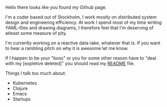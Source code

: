 Hello there looks like you found my Github page.

I'm a coder based out of Stockholm, I work mostly on distributed system design and engineering efficiency. At work I spend most of my time writing YAML-files and drawing diagrams, I therefore feel that I'm deserving of atleast some measure of pity.

I'm currently working on a reactive data-lake, whatever that is. If you want to hear a rambling pitch on why it is awesome let me know.

If I happen to be your "boss" or you for some other reason have to "deal with my [expletive deleted]" you should read my [README](https://github.com/williamhogman/working-with-will/blob/master/README.org) file.

Things I talk too much about:
- Kubernetes
- Clojure
- Emacs
- Startups 
